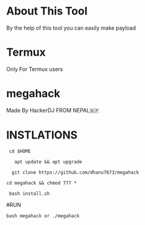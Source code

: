 # About This Tool
By the help of this tool you can easily make payload

# Termux
 Only For Termux users
# megahack
Made By HackerDJ
FROM NEPAL🇳🇵

   # INSTLATIONS

     cd $HOME 
     
       apt update && apt upgrade 

      git clone https://github.com/dhanu7673/megahack

    cd megahack && chmod 777 *

     bash install.sh
#RUN 
    
    bash megahack or ./megahack
